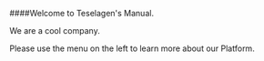 ####Welcome to Teselagen's Manual. 

We are a cool company.

Please use the menu on the left to learn more about our Platform. 
